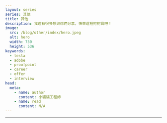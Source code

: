 ```yaml
---
layout: series
series: 其他
title: 其他
description: 我還有很多想與你們分享，快來這裡挖挖寶吧！
image:
  src: /blog/other/index/hero.jpeg
  alt: hero
  width: 750
  height: 536
keywords:
  - tesla
  - adobe
  - proofpoint
  - career
  - offer
  - interview
head:
  meta:
    - name: author
      content: 小貓貓工程師
    - name: read
      content: N/A
---
```


---
